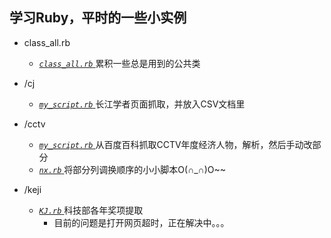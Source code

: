 **学习Ruby，平时的一些小实例**
---
* class_all.rb
    * <a href="https://github.com/myvary/Ruby_Learn/blob/master/class_all.rb">*`class_all.rb`* </a>累积一些总是用到的公共类

* /cj
    * <a href="https://github.com/myvary/Ruby_Learn/blob/master/cj/my_script.rb">*`my_script.rb`* </a>长江学者页面抓取，并放入CSV文档里
* /cctv
    * <a href="https://github.com/myvary/Ruby_Learn/blob/master/cctv/my_script.rb">*`my_script.rb`* </a> 从百度百科抓取CCTV年度经济人物，解析，然后手动改部分
    * <a href="https://github.com/myvary/Ruby_Learn/blob/master/cctv/nx.rb">*`nx.rb`* </a>将部分列调换顺序的小小脚本O(∩_∩)O~~
* /keji
	* <a href="https://github.com/myvary/Ruby_Learn/blob/master/keji/kj.rb">*`KJ.rb`* </a> 科技部各年奖项提取
		* 目前的问题是打开网页超时，正在解决中。。。